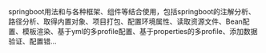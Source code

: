 springboot用法和与各种框架、组件等结合使用，包括springboot的注解分析、路径分析、取得内置对象、项目打包、配置环境属性、读取资源文件、Bean配置、模板渲染、基于yml的多profile配置、基于properties的多profile、添加数据验证、配置错…
